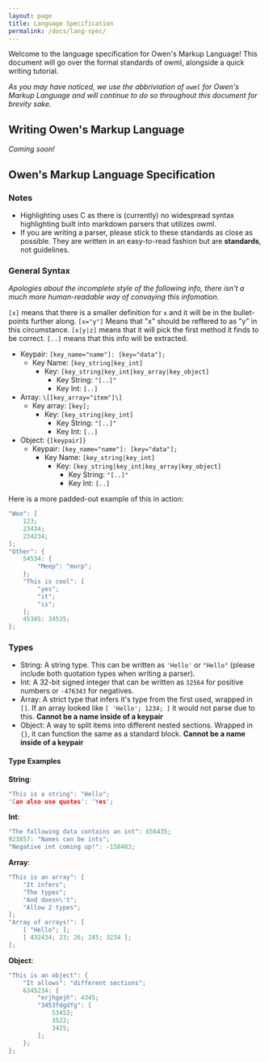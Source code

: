 ```yaml
---
layout: page
title: Language Specification
permalink: /docs/lang-spec/
---
```

Welcome to the language specification for Owen's Markup Language! This document will go over the formal standards of owml, alongside a quick writing tutorial.

*As you may have noticed, we use the abbriviation of `owml` for Owen's Markup Language and will continue to do so throughout this document for brevity sake.*

## Writing Owen's Markup Language

*Coming soon!*

## Owen's Markup Language Specification

### Notes

- Highlighting uses C as there is (currently) no widespread syntax highlighting built into markdown parsers that utilizes owml.
- If you are writing a parser, please stick to these standards as close as possible. They are written in an easy-to-read fashion but are **standards**, not guidelines.

### General Syntax

*Apologies about the incomplete style of the following info, there isn't a much more human-readable way of convaying this infomation.*

`[x]` means that there is a smaller definition for `x` and it will be in the bullet-points further along. `[x="y"]` Means that "x" should be reffered to as "y" in this circumstance. `[x|y|z]` means that it will pick the first method it finds to be correct. `[..]` means that this info will be extracted.

- Keypair: `[key_name="name"]: [key="data"];`
  - Key Name: `[key_string|key_int]`
    - Key: `[key_string|key_int|key_array|key_object]`
      - Key String: `"[..]"`
      - Key Int: `[..]`
- Array: `\[[key_array="item"]\]`
  - Key array: `[key];`
    - Key: `[key_string|key_int]`
      - Key String: `"[..]"`
      - Key Int: `[..]`
- Object: `{[keypair]}`
  - Keypair: `[key_name="name"]: [key="data"];`
    - Key Name: `[key_string|key_int]`
      - Key: `[key_string|key_int|key_array|key_object]`
        - Key String: `"[..]"`
        - Key Int: `[..]`

Here is a more padded-out example of this in action:

```c
"Woo": [
    123;
    23434;
    234234;
];
"Other": {
    54534: {
        "Meep": "morp";
    };
    "This is cool": [
        "yes";
        "it";
        "is";
    ];
    45345: 34535;
};
```

### Types

- String: A string type. This can be written as `'Hello'` or `"Hello"` (please include both quotation types when writing a parser).
- Int: A 32-bit signed integer that can be written as `32564` for positive numbers or `-476343` for negatives.
- Array: A strict type that infers it's type from the first used, wrapped in `[]`. If an array looked like `[ 'Hello'; 1234; ]` it would not parse due to this. **Cannot be a name inside of a keypair**
- Object: A way to split items into different nested sections. Wrapped in `{}`, it can function the same as a standard block. **Cannot be a name inside of a keypair**

#### Type Examples

**String**:

```c
"This is a string": "Hello";
'Can also use quotes': 'Yes';
```

**Int**:

```c
"The following data contains an int": 656435;
923857: "Names can be ints";
"Negative int coming up!": -158403;
```

**Array**:

```c
"This is an array": [
    "It infers";
    "The types";
    "And doesn\'t";
    "Allow 2 types";
];
"Array of arrays!": [
    [ "Hello"; ];
    [ 432434; 23; 26; 245; 3234 ];
];
```

**Object**:

```c
"This is an object": {
    "It allows": "different sections";
    6345234: {
        "erjhgejh": 4345;
        "3453fdgdfg": [
            53453;
            3522;
            3425;
        ];
    };
};
```
